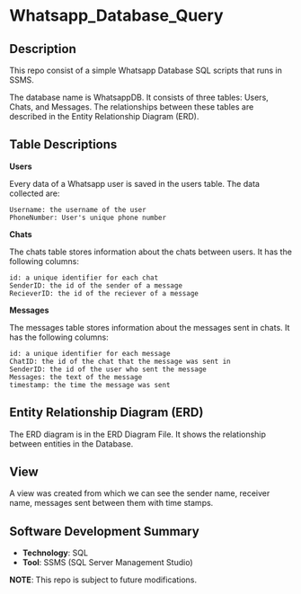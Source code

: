 # Whatsapp_Database_Query

## Description

This repo consist of a simple Whatsapp Database SQL scripts that runs in SSMS. 

The database name is WhatsappDB. It consists of three tables: Users, Chats, and Messages. 
The relationships between these tables are described in the Entity Relationship Diagram (ERD).

## Table Descriptions

**Users**

Every data of a Whatsapp user is saved in the users table. The data collected are:

    Username: the username of the user
    PhoneNumber: User's unique phone number

**Chats**

The chats table stores information about the chats between users. It has the following columns:

    id: a unique identifier for each chat
    SenderID: the id of the sender of a message
    RecieverID: the id of the reciever of a message

**Messages**

The messages table stores information about the messages sent in chats. It has the following columns:

    id: a unique identifier for each message
    ChatID: the id of the chat that the message was sent in
    SenderID: the id of the user who sent the message
    Messages: the text of the message
    timestamp: the time the message was sent


## Entity Relationship Diagram (ERD)

The ERD diagram is in the ERD Diagram File. It shows the relationship between entities in the Database.


## View

A view was created from which we can see the sender name, receiver name, messages sent between them with time stamps.



## Software Development Summary
* **Technology**: SQL
* **Tool**: SSMS (SQL Server Management Studio)



**NOTE**: This repo is subject to future modifications.




